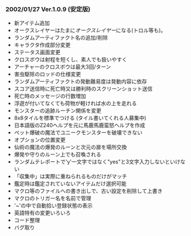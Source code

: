 
### 2002/01/27 Ver.1.0.9 (安定版)

 - 新アイテム追加
 - オークスレイヤーはたまに*オークスレイヤー*になる(トロル等も)。
 - ランダムアーティファクト名の追加/削除
 - キャラクタ作成部分変更
 - ステータス画面変更
 - クロスボウは射程を短くし、素人でも扱いやすく
 - アーチャーのクロスボウは最大3回/ターン
 - 害虫駆除のロッドの仕様変更
 - ランダムアーティファクトの発動難易度は発動内容に依存
 - スコア送信時に死亡時又は勝利時のスクリーンショット送信
 - 死亡時のメッセージの行数増加
 - 浮遊が付いてなくても荷物が軽ければ水の上を走れる
 - モンスターの追跡ルーチン関係を変更
 - 8x8タイルを標準でつける (タイル書いてくれる人募集中)
 - 日本語版のZ240ヘルプを元に馬鹿馬鹿蛮怒ヘルプを作成
 - ペット爆破の魔法でユニークモンスターを破壊できない
 - オプションの位置変更
 - 仙術の魔法の爆発のルーンと次元の扉を場所交換
 - 爆発や守りのルーン上でも召喚される
 - ランダムテレポートで'y'一文字ではなく"yes"と3文字入力しないといけない
 - 「収集中」は実際に重ねられるものだけがマッチ
 - 鑑定時は鑑定されていないアイテムだけ選択可能
 - マクロ等のファイルへの書き出しで、古い設定を削除して上書き
 - マクロのトリガー名を名前で管理
 - '~'の中で自動拾い登録状態の表示
 - 英語特有の変更いろいろ
 - コード整理
 - バグ取り

